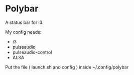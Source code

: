 # Polybar

A status bar for i3.

My config needs:

- i3
- pulseaudio
- pulseaudio-control
- ALSA

Put the file ( launch.sh and config ) inside ~/.config/polybar


